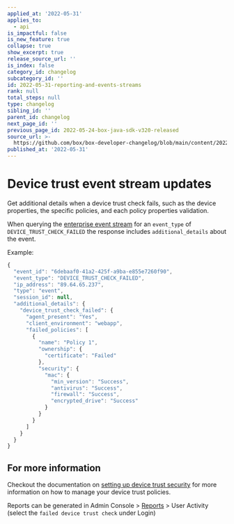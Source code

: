 ```yaml
---
applied_at: '2022-05-31'
applies_to:
  - api
is_impactful: false
is_new_feature: true
collapse: true
show_excerpt: true
release_source_url: ''
is_index: false
category_id: changelog
subcategory_id: ''
id: 2022-05-31-reporting-and-events-streams
rank: null
total_steps: null
type: changelog
sibling_id: ''
parent_id: changelog
next_page_id: ''
previous_page_id: 2022-05-24-box-java-sdk-v320-released
source_url: >-
  https://github.com/box/box-developer-changelog/blob/main/content/2022/05-31-reporting-and-events-streams.md
published_at: '2022-05-31'
---
```

# Device trust event stream updates

Get additional details when a device trust check fails, such as the device properties, the specific policies, and each policy properties validation.

<!-- more -->

When querying the [enterprise event stream][1] for an `event_type` of `DEVICE_TRUST_CHECK_FAILED` the response includes `additional_details` about the event.

Example:

```js
{
  "event_id": "6debaaf0-41a2-425f-a9ba-e855e7260f90",
  "event_type": "DEVICE_TRUST_CHECK_FAILED",
  "ip_address": "89.64.65.237",
  "type": "event",
  "session_id": null,
  "additional_details": {
    "device_trust_check_failed": {
      "agent_present": "Yes",
      "client_environment": "webapp",
      "failed_policies": [
        {
          "name": "Policy 1",
          "ownership": {
            "certificate": "Failed"
          },
          "security": {
            "mac": {
              "min_version": "Success",
              "antivirus": "Success",
              "firewall": "Success",
              "encrypted_drive": "Success"
            }
          }
        }
      ]
    }
  }
}
```

## For more information

Checkout the documentation on [setting up device trust security](https://support.box.com/hc/en-us/articles/360044194993-Setting-Up-Device-Trust-Security-Requirements) for more information on how to manage your device trust policies.

Reports can be generated in Admin Console > [Reports](https://app.box.com/master/reports) > User Activity (select the `failed device trust check` under Login)

[1]: g://events/enterprise-events/for-enterprise